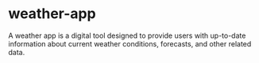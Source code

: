 # weather-app
 A weather app is a digital tool designed to provide users with up-to-date information about current weather conditions, forecasts, and other related data.

